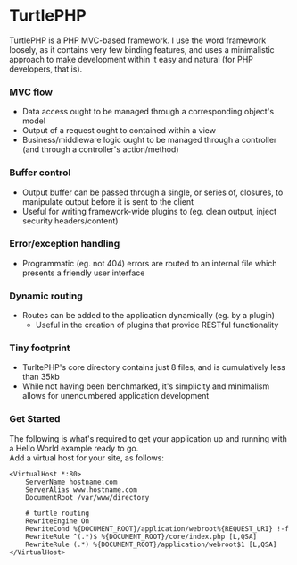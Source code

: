 TurtlePHP
===

TurtlePHP is a PHP MVC-based framework. I use the word framework loosely, as it
contains very few binding features, and uses a minimalistic approach to make
development within it easy and natural (for PHP developers, that is).

### MVC flow
 - Data access ought to be managed through a corresponding object&#039;s model
 - Output of a request ought to contained within a view
 - Business/middleware logic ought to be managed through a controller (and
through a controller&#039;s action/method)

### Buffer control
 - Output buffer can be passed through a single, or series of, closures, to
manipulate output before it is sent to the client
 - Useful for writing framework-wide plugins to (eg. clean output, inject
security headers/content)

### Error/exception handling
 - Programmatic  (eg. not 404) errors are routed to an internal file which
presents a friendly user interface

### Dynamic routing
 - Routes can be added to the application dynamically (eg. by a plugin)
   - Useful in the creation of plugins that provide RESTful functionality

### Tiny footprint
 - TurltePHP&#039;s core directory contains just 8 files, and is cumulatively
less than 35kb
 - While not having been benchmarked, it&#039;s simplicity and minimalism allows
for unencumbered application development

### Get Started

The following is what&#039;s required to get your application up and
running with a Hello World example ready to go.  
Add a virtual host for your site, as follows:

    <VirtualHost *:80>
        ServerName hostname.com
        ServerAlias www.hostname.com
        DocumentRoot /var/www/directory
    
        # turtle routing
        RewriteEngine On
        RewriteCond %{DOCUMENT_ROOT}/application/webroot%{REQUEST_URI} !-f
        RewriteRule ^(.*)$ %{DOCUMENT_ROOT}/core/index.php [L,QSA]
        RewriteRule (.*) %{DOCUMENT_ROOT}/application/webroot$1 [L,QSA]
    </VirtualHost>
